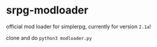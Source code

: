 # srpg-modloader
official mod loader for simplerpg, currently for version ```2.1a```!  

clone and do ```python3 modloader.py```
